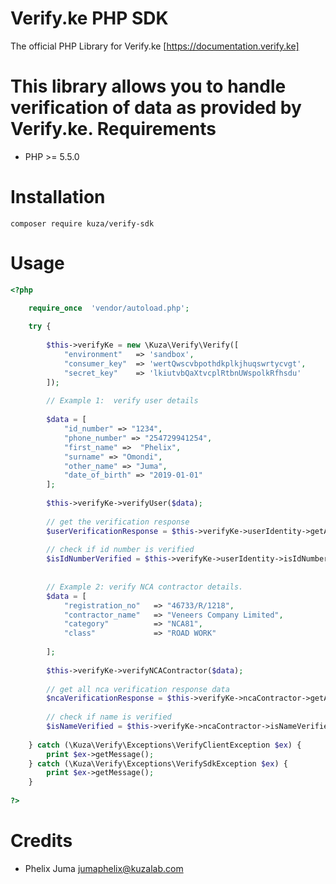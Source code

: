 Verify.ke PHP SDK
=================

The official PHP Library for Verify.ke [https://documentation.verify.ke]

This library allows you to handle verification of data as provided by Verify.ke.
Requirements
============

* PHP >= 5.5.0

Installation
============

    composer require kuza/verify-sdk

Usage
=====


```php
<?php

    require_once  'vendor/autoload.php';
    
    try {
    
        $this->verifyKe = new \Kuza\Verify\Verify([
            "environment"   => 'sandbox',
            "consumer_key"  => 'wertQwscvbpothdkplkjhuqswrtycvgt',
            "secret_key"    => 'lkiutvbQaXtvcplRtbnUWspolkRfhsdu'
        ]);
    
        // Example 1:  verify user details
    
        $data = [
            "id_number" => "1234",
            "phone_number" => "254729941254",
            "first_name" =>  "Phelix",
            "surname" => "Omondi",
            "other_name" => "Juma",
            "date_of_birth" => "2019-01-01"
        ];
    
        $this->verifyKe->verifyUser($data);
    
        // get the verification response
        $userVerificationResponse = $this->verifyKe->userIdentity->getAll();
    
        // check if id number is verified
        $isIdNumberVerified = $this->verifyKe->userIdentity->isIdNumberVerified();
    
    
        // Example 2: verify NCA contractor details.
        $data = [
            "registration_no"   => "46733/R/1218",
            "contractor_name"   => "Veneers Company Limited",
            "category"          => "NCA81",
            "class"             => "ROAD WORK"
    
        ];
    
        $this->verifyKe->verifyNCAContractor($data);
    
        // get all nca verification response data
        $ncaVerificationResponse = $this->verifyKe->ncaContractor->getAll();
    
        // check if name is verified
        $isNameVerified = $this->verifyKe->ncaContractor->isNameVerified();
    
    } catch (\Kuza\Verify\Exceptions\VerifyClientException $ex) {
        print $ex->getMessage();
    } catch (\Kuza\Verify\Exceptions\VerifySdkException $ex) {
        print $ex->getMessage();
    }
    
?>
```
    

Credits
=======

* Phelix Juma <jumaphelix@kuzalab.com>
